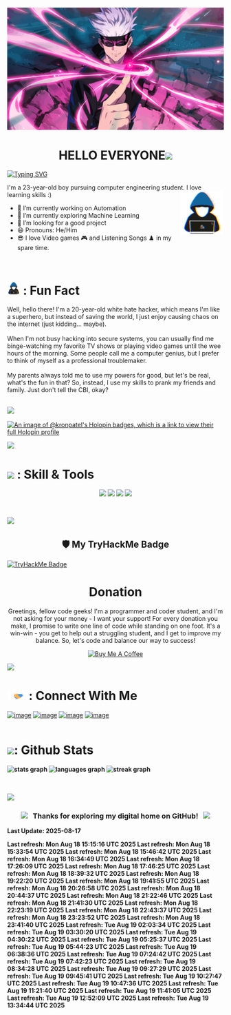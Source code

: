 <!--![MasterHead](https://raw.githubusercontent.com/kronpatel/kronpatel/main/Covers/GIF/01.gif)-->

![Cover](Covers/JPG/03.jpg)

<h1 align="center"><b>HELLO EVERYONE</b><img src="https://media.giphy.com/media/hvRJCLFzcasrR4ia7z/giphy.gif" width="35"></h1>

[![Typing SVG](https://readme-typing-svg.demolab.com?font=Fira+Code&size=25&duration=2000&pause=1000&width=435&lines=Keron+Patel;I+am+a+Coder;Ai+%7C+Web-Design+%7C+Automation)](https://git.io/typing-svg)

I'm a 23-year-old boy pursuing computer engineering student. I love learning skills :)
<img width="20%" align="right" src="GIF's\01.gif" />
- 🔭 I’m currently working on  Automation 
- 🌱 I’m currently exploring Machine Learning
- 🤔 I’m looking for a good project
- 😄 Pronouns: He/Him
- 😎 I love Video games 🎮 and Listening Songs ♟️ in my spare time.

<br>
<h1 align="left"> <img src="GIF's\01.gif" width="30"> <b>: Fun Fact</b> </h1>
<p> Well, hello there! I'm a 20-year-old white hate hacker, which means I'm like a superhero, but instead of saving the world, I just enjoy causing chaos on the internet (just kidding... maybe).<br><br>When I'm not busy hacking into secure systems, you can usually find me binge-watching my favorite TV shows or playing video games until the wee hours of the morning. Some people call me a computer genius, but I prefer to think of myself as a professional troublemaker.<br><br>My parents always told me to use my powers for good, but let's be real, what's the fun in that? So, instead, I use my skills to prank my friends and family. Just don't tell the CBI, okay?<br><br></p>
<img src="https://user-images.githubusercontent.com/73097560/115834477-dbab4500-a447-11eb-908a-139a6edaec5c.gif"></a>

[![An image of @kronpatel's Holopin badges, which is a link to view their full Holopin profile](https://holopin.me/kronpatel)](https://holopin.io/@kronpatel)

<img src="https://user-images.githubusercontent.com/73097560/115834477-dbab4500-a447-11eb-908a-139a6edaec5c.gif"></a>


<h1 align="left"> <img src="https://i.giphy.com/media/QssGEmpkyEOhBCb7e1/giphy.webp" width="30"> <b>: Skill & Tools</b> </h1>
  <p align="center">
  <img src="https://skillicons.dev/icons?i=py,js,html,css,bash,r,react,solidity,ts" />
  <img src="https://skillicons.dev/icons?i=nextjs,nodejs" />
  <img src="https://skillicons.dev/icons?i=git,github,linux,mongodb,mysql,postgres,raspberrypi" />
  <img src="https://skillicons.dev/icons?i=ps,bootstrap" />
  </p>

<br>

<img src="https://user-images.githubusercontent.com/73097560/115834477-dbab4500-a447-11eb-908a-139a6edaec5c.gif"></a>

<h2 align="center">🛡️ My TryHackMe Badge</h2>

[![TryHackMe Badge](https://tryhackme-badges.s3.amazonaws.com/KERZOX.png?raw=true)](https://tryhackme.com/p/KERZOX)


<h1 align="center"><b>Donation</b></h1>

<p align="center">Greetings, fellow code geeks! I'm a programmer and coder student, and I'm not asking for your money - I want your support! For every donation you make, I promise to write one line of code while standing on one foot. It's a win-win - you get to help out a struggling student, and I get to improve my balance. So, let's code and balance our way to success!
</p>

<div align="center">
<a href="https://www.buymeacoffee.com/keronpatel" target="_blank"><img src="https://cdn.buymeacoffee.com/buttons/v2/default-yellow.png" alt="Buy Me A Coffee" width="150"></a>
</div>

<img src="https://user-images.githubusercontent.com/73097560/115834477-dbab4500-a447-11eb-908a-139a6edaec5c.gif"></a>


<h1 align="left"> <img src="GIF's\02.gif" width="50"><b>: Connect With Me</b></h1>

[![image](https://img.shields.io/badge/LinkedIn-0077B5?style=for-the-badge&logo=linkedin&logoColor=white)](https://www.linkedin.com/in/keron-patel-9a757a222/)
[![image](https://img.shields.io/badge/Instagram-E4405F?style=for-the-badge&logo=instagram&logoColor=white)](https://www.instagram.com/kron_._18)
[![image](https://img.shields.io/badge/Twitter-1DA1F2?style=for-the-badge&logo=twitter&logoColor=white)](https://twitter.com/keron_1826)
[![image](https://img.shields.io/badge/Gmail-D14836?style=for-the-badge&logo=gmail&logoColor=white)](mailto:keronpatel5656@gmail.com) 
<br>
<br>
<h1 align="left"> <img src="https://media0.giphy.com/media/cj87CxfRtrUifF3Ryk/giphy.gif?cid=ecf05e47lx1thg8e61tjqfpr4zemby622so2pa1j3sqcsbxp&ep=v1_stickers_search&rid=giphy.gif&ct=s" width="25"><b>: Github Stats <b> </h1>

<div align="left">
  <img src="https://github-readme-stats.vercel.app/api?username=kronpatel&hide_title=false&hide_rank=false&show_icons=true&include_all_commits=true&count_private=true&disable_animations=false&theme=tokyonight&locale=en&hide_border=true&order=1" height="150" alt="stats graph"  />
  <img src="https://github-readme-stats.vercel.app/api/top-langs?username=kronpatel&locale=en&hide_title=false&layout=compact&card_width=320&langs_count=5&theme=tokyonight&hide_border=true&order=2" height="150" alt="languages graph"  />
  <img src="https://streak-stats.demolab.com/?user=kronpatel&locale=en&mode=daily&theme=tokyonight&hide_border=true&border_radius=5&order=3" height="150" alt="streak graph"  />
</div>
<br>
<br>

<img src="https://user-images.githubusercontent.com/73097560/115834477-dbab4500-a447-11eb-908a-139a6edaec5c.gif"></a>

<h3 align="center">
  <img src="https://emoji.discord.st/emojis/768b108d-274f-4f44-a634-8477b16efce7.gif" width="25">
  &nbsp;<b> Thanks for exploring my digital home on GitHub!<b> &nbsp;
  <img src="https://emoji.discord.st/emojis/768b108d-274f-4f44-a634-8477b16efce7.gif" width="25">
</h3>

<!--badge-update--> Last Update: 2025-08-17
Last refresh: Mon Aug 18 15:15:16 UTC 2025
Last refresh: Mon Aug 18 15:33:54 UTC 2025
Last refresh: Mon Aug 18 15:46:42 UTC 2025
Last refresh: Mon Aug 18 16:34:49 UTC 2025
Last refresh: Mon Aug 18 17:26:09 UTC 2025
Last refresh: Mon Aug 18 17:46:25 UTC 2025
Last refresh: Mon Aug 18 18:39:32 UTC 2025
Last refresh: Mon Aug 18 19:22:20 UTC 2025
Last refresh: Mon Aug 18 19:41:55 UTC 2025
Last refresh: Mon Aug 18 20:26:58 UTC 2025
Last refresh: Mon Aug 18 20:44:37 UTC 2025
Last refresh: Mon Aug 18 21:22:46 UTC 2025
Last refresh: Mon Aug 18 21:41:30 UTC 2025
Last refresh: Mon Aug 18 22:23:19 UTC 2025
Last refresh: Mon Aug 18 22:43:37 UTC 2025
Last refresh: Mon Aug 18 23:23:52 UTC 2025
Last refresh: Mon Aug 18 23:41:40 UTC 2025
Last refresh: Tue Aug 19 02:03:34 UTC 2025
Last refresh: Tue Aug 19 03:30:20 UTC 2025
Last refresh: Tue Aug 19 04:30:22 UTC 2025
Last refresh: Tue Aug 19 05:25:37 UTC 2025
Last refresh: Tue Aug 19 05:44:23 UTC 2025
Last refresh: Tue Aug 19 06:38:36 UTC 2025
Last refresh: Tue Aug 19 07:24:42 UTC 2025
Last refresh: Tue Aug 19 07:42:23 UTC 2025
Last refresh: Tue Aug 19 08:34:28 UTC 2025
Last refresh: Tue Aug 19 09:27:29 UTC 2025
Last refresh: Tue Aug 19 09:45:41 UTC 2025
Last refresh: Tue Aug 19 10:27:47 UTC 2025
Last refresh: Tue Aug 19 10:47:36 UTC 2025
Last refresh: Tue Aug 19 11:21:40 UTC 2025
Last refresh: Tue Aug 19 11:41:05 UTC 2025
Last refresh: Tue Aug 19 12:52:09 UTC 2025
Last refresh: Tue Aug 19 13:34:44 UTC 2025
